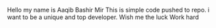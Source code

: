 Hello my name is Aaqib Bashir Mir
This is simple code pushed to repo.
i want to be a unique and top developer.
Wish me the luck
Work hard
